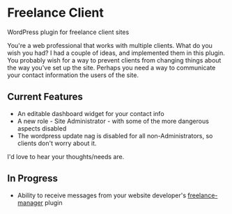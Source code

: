 Freelance Client
=================

WordPress plugin for freelance client sites

You're a web professional that works with multiple clients. What do you wish
you had? I had a couple of ideas, and implemented them in this plugin. You
probably wish for a way to prevent clients from changing things about the way
you've set up the site.  Perhaps you need a way to communicate your contact
information the users of the site.

## Current Features

* An editable dashboard widget for your contact info
* A new role - Site Administrator - with some of the more dangerous aspects
  disabled
* The wordpress update nag is disabled for all non-Administrators, so clients
  don't worry about it.

I'd love to hear your thoughts/needs are.

## In Progress

* Ability to receive messages from your website developer's [freelance-manager](https://www.github.com/andrewwoods/freelance-manager) plugin



